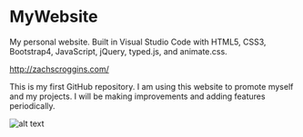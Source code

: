 # MyWebsite
My personal website. Built in Visual Studio Code with HTML5, CSS3, Bootstrap4, JavaScript, jQuery, typed.js, and animate.css.

http://zachscroggins.com/

This is my first GitHub repository. I am using this website to promote myself and my projects. 
I will be making improvements and adding features periodically.

![alt text](https://github.com/ZachScroggins/MyWebsite/blob/master/images/banner.png "zachscroggins.com")
